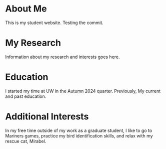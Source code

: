 # About Me

This is my student website. Testing the commit.

# My Research

Information about my research and interests goes here.

# Education

I started my time at UW in the Autumn 2024 quarter. Previously, My current and past education.

# Additional Interests

In my free time outside of my work as a graduate student, I like to go to Mariners games, practice my bird identification skills, and relax with my rescue cat, Mirabel.
